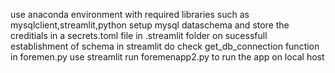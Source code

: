 
use anaconda environment with required libraries such as mysqlclient,streamlit,python
setup mysql dataschema and store the creditials in a secrets.toml file in .streamlit folder 
on sucessfull establishment of schema in streamlit do check get_db_connection function in foremen.py
use streamlit run foremenapp2.py to run the app on local host
